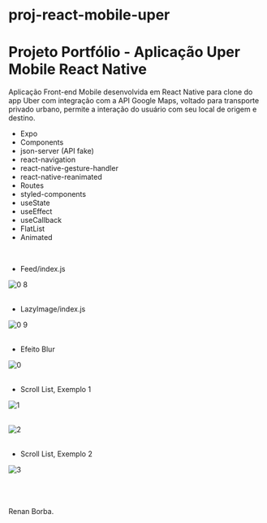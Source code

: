 # proj-react-mobile-uper
# Projeto Portfólio - Aplicação Uper Mobile React Native
Aplicação Front-end Mobile desenvolvida em React Native para clone do app Uber com integração com a API Google Maps, voltado para transporte privado urbano, permite a interação do usuário com seu local de origem e destino.
<ul>
  <li>Expo</li>
  <li>Components</li>
  <li>json-server (API fake)</li>
  <li>react-navigation</li>
  <li>react-native-gesture-handler</li>
  <li>react-native-reanimated</li>
  <li>Routes</li>
  <li>styled-components</li>
  <li>useState</li>
  <li>useEffect</li>
  <li>useCallback</li>
  <li>FlatList</li>
  <li>Animated</li>
</ul>
<br>

<ul>
  <li>Feed/index.js</li>
</ul>

![0 8](https://user-images.githubusercontent.com/48495838/68041469-670ea480-fcaf-11e9-91e3-d6a2f9019c25.JPG)
<br><br>


<ul>
  <li>LazyImage/index.js</li>
</ul>

![0 9](https://user-images.githubusercontent.com/48495838/67904698-ec7a4380-fb4d-11e9-88ed-09f94f0244bf.JPG)
<br><br>


<ul>
  <li>Efeito Blur</li>
</ul> 

![0](https://user-images.githubusercontent.com/48495838/67954355-964de480-fbcf-11e9-9d82-0a06d0b55b83.jpg)
<br><br>

<ul>
  <li>Scroll List, Exemplo 1</li>
</ul> 

![1](https://user-images.githubusercontent.com/48495838/67954358-96e67b00-fbcf-11e9-829f-00478bc942ef.JPG)
<br><br>


![2](https://user-images.githubusercontent.com/48495838/67954359-977f1180-fbcf-11e9-823d-b90ab12cb8d8.JPG)
<br><br>

<ul>
  <li>Scroll List, Exemplo 2</li>
</ul>

![3](https://user-images.githubusercontent.com/48495838/67954360-977f1180-fbcf-11e9-8688-a1d9a6f695fa.JPG)
<br><br>

<br><br>
Renan Borba.   
